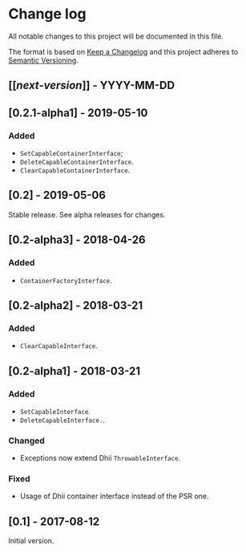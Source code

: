 # Change log
All notable changes to this project will be documented in this file.

The format is based on [Keep a Changelog](http://keepachangelog.com/)
and this project adheres to [Semantic Versioning](http://semver.org/).

## [[*next-version*]] - YYYY-MM-DD

## [0.2.1-alpha1] - 2019-05-10
### Added
- `SetCapableContainerInterface`;
- `DeleteCapableContainerInterface`.
- `ClearCapableContainerInterface`.

## [0.2] - 2019-05-06
Stable release. See alpha releases for changes.

## [0.2-alpha3] - 2018-04-26
### Added
- `ContainerFactoryInterface`.

## [0.2-alpha2] - 2018-03-21
### Added
- `ClearCapableInterface`.

## [0.2-alpha1] - 2018-03-21
### Added
- `SetCapableInterface`.
- `DeleteCapableInterface.`.

### Changed
- Exceptions now extend Dhii `ThrowableInterface`.

### Fixed
- Usage of Dhii container interface instead of the PSR one.

## [0.1] - 2017-08-12
Initial version.
